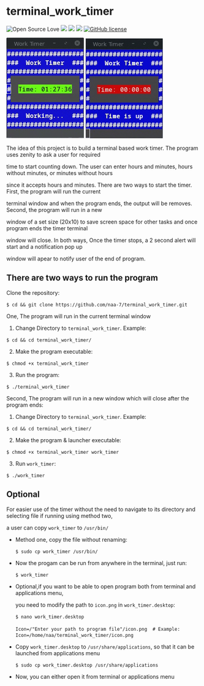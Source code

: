 # terminal_work_timer

![Open Source Love](https://badges.frapsoft.com/os/v3/open-source.svg?v=103) <img src="https://cdn.rawgit.com/sindresorhus/awesome/d7305f38d29fed78fa85652e3a63e154dd8e8829/media/badge.svg"> <img src="https://img.shields.io/github/stars/naa-7/terminal_work_timer?style=social"> <img src="https://img.shields.io/github/repo-size/naa-7/terminal_work_timer"> [![GitHub license](https://img.shields.io/github/license/Naereen/StrapDown.js.svg)](https://github.com/naa-7/terminal_work_timer/LICENSE)

![work_timer1](https://github.com/naa-7/terminal_work_timer/blob/main/timer_1.gif?style=centerme)
![work_timer2](https://github.com/naa-7/terminal_work_timer/blob/main/timer_2.gif?style=centerme)

The idea of this project is to build a terminal based work timer. The program uses zenity to ask a user for required

time to start counting down. The user can enter hours and minutes, hours without minutes, or minutes without hours 

since it accepts hours and minutes. There are two ways to start the timer. First, the program will run the current 

terminal window and when the program ends, the output will be removes. Second, the program will run in a new 

window of a set size (20x10) to save screen space for other tasks and once program ends the timer terminal 

window will close. In both ways, Once the timer stops, a 2 second alert will start and a notification pop up 

window will apear to notify user of the end of program.



## There are two ways to run the program

 Clone the repository:
  
    $ cd && git clone https://github.com/naa-7/terminal_work_timer.git

 One, The program will run in the current terminal window

  1) Change Directory to `terminal_work_timer`. Example:

    $ cd && cd terminal_work_timer/

  2) Make the program executable:
    
    $ chmod +x terminal_work_timer

  3) Run the program:
 
    $ ./terminal_work_timer 


 Second, The program will run in a new window which will close after the program ends:
   
  1) Change Directory to `terminal_work_timer`. Example:

    $ cd && cd terminal_work_timer/

  2) Make the program & launcher executable:

    $ chmod +x terminal_work_timer work_timer

  3) Run `work_timer`:

    $ ./work_timer 


## Optional

 For easier use of the timer without the need to navigate to its directory and selecting file if running using method two,

 a user can copy `work_timer` to `/usr/bin/`

  - Method one, copy the file without renaming:
	
        $ sudo cp work_timer /usr/bin/

  - Now the progam can be run from anywhere in the terminal, just run:

        $ work_timer

  - Optional,if you want to be able to open program both from terminal and applications menu, 

    you need to modify the path to `icon.png` in `work_timer.desktop`:

        $ nano work_timer.desktop

        Icon=/"Enter your path to program file"/icon.png  # Example: Icon=/home/naa/terminal_work_timer/icon.png

  - Copy `work_timer.desktop` to `/usr/share/applications`, so that it can be launched from applications menu

        $ sudo cp work_timer.desktop /usr/share/applications

  - Now, you can either open it from terminal or applications menu
